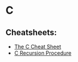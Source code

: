 # C

## Cheatsheets:

- [The C Cheat Sheet](./C-CheatSheet.pdf)
- [C Recursion Procedure](./C-recursion.jpg)

